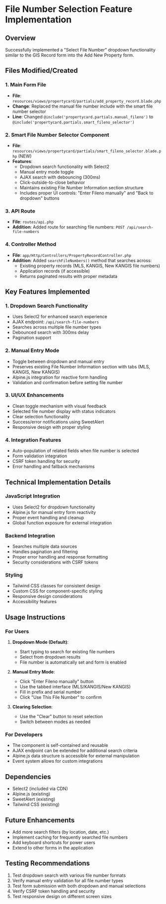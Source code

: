 # File Number Selection Feature Implementation

## Overview
Successfully implemented a "Select File Number" dropdown functionality similar to the GIS Record form into the Add New Property form.

## Files Modified/Created

### 1. Main Form File
- **File**: `resources/views/propertycard/partials/add_property_record.blade.php`
- **Change**: Replaced the manual file number include with the smart file number selector
- **Line**: Changed `@include('propertycard.partials.manual_fileno')` to `@include('propertycard.partials.smart_fileno_selector')`

### 2. Smart File Number Selector Component
- **File**: `resources/views/propertycard/partials/smart_fileno_selector.blade.php` (NEW)
- **Features**:
  - Dropdown search functionality with Select2
  - Manual entry mode toggle
  - AJAX search with debouncing (300ms)
  - Click-outside-to-close behavior
  - Maintains existing File Number Information section structure
  - Includes proper UI controls: "Enter Fileno manually" and "Back to dropdown" buttons

### 3. API Route
- **File**: `routes/api.php`
- **Addition**: Added route for searching file numbers: `POST /api/search-file-numbers`

### 4. Controller Method
- **File**: `app/Http/Controllers/PropertyRecordController.php`
- **Addition**: Added `searchFileNumbers()` method that searches across:
  - Existing property records (MLS, KANGIS, New KANGIS file numbers)
  - Application records (if accessible)
  - Returns paginated results with proper metadata

## Key Features Implemented

### 1. Dropdown Search Functionality
- Uses Select2 for enhanced search experience
- AJAX endpoint: `/api/search-file-numbers`
- Searches across multiple file number types
- Debounced search with 300ms delay
- Pagination support

### 2. Manual Entry Mode
- Toggle between dropdown and manual entry
- Preserves existing File Number Information section with tabs (MLS, KANGIS, New KANGIS)
- Alpine.js integration for reactive form handling
- Validation and confirmation before setting file number

### 3. UI/UX Enhancements
- Clean toggle mechanism with visual feedback
- Selected file number display with status indicators
- Clear selection functionality
- Success/error notifications using SweetAlert
- Responsive design with proper styling

### 4. Integration Features
- Auto-population of related fields when file number is selected
- Form validation integration
- CSRF token handling for security
- Error handling and fallback mechanisms

## Technical Implementation Details

### JavaScript Integration
- Uses Select2 for dropdown functionality
- Alpine.js for manual entry form reactivity
- Proper event handling and cleanup
- Global function exposure for external integration

### Backend Integration
- Searches multiple data sources
- Handles pagination and filtering
- Proper error handling and response formatting
- Security considerations with CSRF tokens

### Styling
- Tailwind CSS classes for consistent design
- Custom CSS for component-specific styling
- Responsive design considerations
- Accessibility features

## Usage Instructions

### For Users
1. **Dropdown Mode (Default)**:
   - Start typing to search for existing file numbers
   - Select from dropdown results
   - File number is automatically set and form is enabled

2. **Manual Entry Mode**:
   - Click "Enter Fileno manually" button
   - Use the tabbed interface (MLS/KANGIS/New KANGIS)
   - Fill in prefix and serial number
   - Click "Use This File Number" to confirm

3. **Clearing Selection**:
   - Use the "Clear" button to reset selection
   - Switch between modes as needed

### For Developers
- The component is self-contained and reusable
- AJAX endpoint can be extended for additional search criteria
- Alpine.js data structure is accessible for external manipulation
- Event system allows for custom integrations

## Dependencies
- Select2 (included via CDN)
- Alpine.js (existing)
- SweetAlert (existing)
- Tailwind CSS (existing)

## Future Enhancements
- Add more search filters (by location, date, etc.)
- Implement caching for frequently searched file numbers
- Add keyboard shortcuts for power users
- Extend to other forms in the application

## Testing Recommendations
1. Test dropdown search with various file number formats
2. Verify manual entry validation for all file number types
3. Test form submission with both dropdown and manual selections
4. Verify CSRF token handling and security
5. Test responsive design on different screen sizes